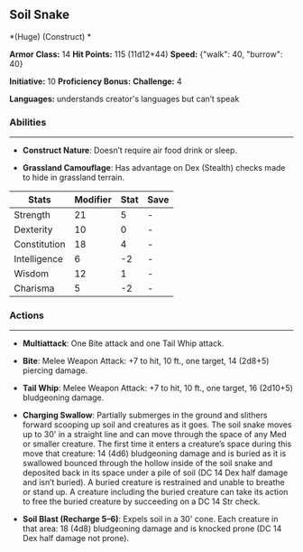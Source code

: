 ## Soil Snake
*(Huge) (Construct) *

**Armor Class:** 14
**Hit Points:** 115 (11d12+44)
**Speed:** {"walk": 40, "burrow": 40}

**Initiative:** 10
**Proficiency Bonus:**
**Challenge:** 4

**Languages:** understands creator's languages but can’t speak

### Abilities
 --- 
- **Construct Nature**: Doesn’t require air food drink or sleep.

- **Grassland Camouflage**: Has advantage on Dex (Stealth) checks made to hide in grassland terrain.



| Stats | Modifier | Stat | Save
| ---- | ---- | ---- | ---- |
| Strength | 21 | 5 | - |
| Dexterity | 10 | 0 | - |
| Constitution | 18 | 4 | - |
| Intelligence | 6 | -2 | - |
| Wisdom | 12 | 1 | - |
| Charisma | 5 | -2 | - |

### Actions
 --- 
- **Multiattack**: One Bite attack and one Tail Whip attack.

- **Bite**: Melee Weapon Attack: +7 to hit, 10 ft., one target, 14 (2d8+5) piercing damage.

- **Tail Whip**: Melee Weapon Attack: +7 to hit, 10 ft., one target, 16 (2d10+5) bludgeoning damage.

- **Charging Swallow**: Partially submerges in the ground and slithers forward scooping up soil and creatures as it goes. The soil snake moves up to 30' in a straight line and can move through the space of any Med or smaller creature. The first time it enters a creature’s space during this move that creature: 14 (4d6) bludgeoning damage and is buried as it is swallowed bounced through the hollow inside of the soil snake and deposited back in its space under a pile of soil (DC 14 Dex half damage and isn’t buried). A buried creature is restrained and unable to breathe or stand up. A creature including the buried creature can take its action to free the buried creature by succeeding on a DC 14 Str check.

- **Soil Blast (Recharge 5–6)**: Expels soil in a 30' cone. Each creature in that area: 18 (4d8) bludgeoning damage and is knocked prone (DC 14 Dex half damage not prone).


